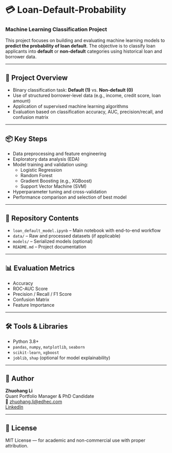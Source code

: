 # 💳 Loan-Default-Probability  
### Machine Learning Classification Project

This project focuses on building and evaluating machine learning models to **predict the probability of loan default**. The objective is to classify loan applicants into **default** or **non-default** categories using historical loan and borrower data.

---

## 🧠 Project Overview

- Binary classification task: **Default (1)** vs. **Non-default (0)**
- Use of structured borrower-level data (e.g., income, credit score, loan amount)
- Application of supervised machine learning algorithms
- Evaluation based on classification accuracy, AUC, precision/recall, and confusion matrix

---

## 📦 Key Steps

- Data preprocessing and feature engineering
- Exploratory data analysis (EDA)
- Model training and validation using:
  - Logistic Regression
  - Random Forest
  - Gradient Boosting (e.g., XGBoost)
  - Support Vector Machine (SVM)
- Hyperparameter tuning and cross-validation
- Performance comparison and selection of best model

---

## 📁 Repository Contents

- `loan_default_model.ipynb` – Main notebook with end-to-end workflow
- `data/` – Raw and processed datasets (if applicable)
- `models/` – Serialized models (optional)
- `README.md` – Project documentation

---

## 📊 Evaluation Metrics

- Accuracy
- ROC-AUC Score
- Precision / Recall / F1 Score
- Confusion Matrix
- Feature Importance

---

## 🛠️ Tools & Libraries

- Python 3.8+
- `pandas`, `numpy`, `matplotlib`, `seaborn`
- `scikit-learn`, `xgboost`
- `joblib`, `shap` (optional for model explainability)

---

## 👤 Author

**Zhuohang Li**  
Quant Portfolio Manager & PhD Candidate  
📧 zhuohang.li@edhec.com  
[LinkedIn](https://www.linkedin.com/in/goethe-uni-zhuohang-li/?locale=en_US)

---

## 📄 License

MIT License — for academic and non-commercial use with proper attribution.

